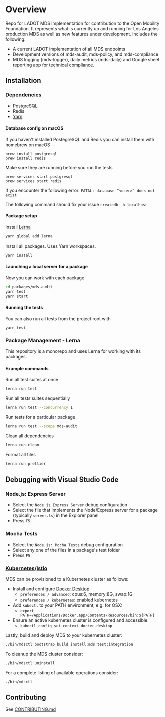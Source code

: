 # Overview

Repo for LADOT MDS implementation for contribution to the Open Mobility Foundation.  It represents what is currently up and running for Los Angeles production MDS as well as new features under development.  Includes the following:

* A current LADOT implementation of all MDS endpoints
* Development versions of mds-audit, mds-policy, and mds-compliance
* MDS logging (mds-logger), daily metrics (mds-daily) and Google sheet reporting app for technical compliance.

## Installation

### Dependencies

* PostgreSQL
* Redis
* [Yarn](https://yarnpkg.com/en/docs/install#mac-stable)

#### Database config on macOS
If you haven't installed PostegreSQL and Redis you can install them with homebrew on macOS
```
brew install postgresql
brew install redis
```

Make sure they are running before you run the tests
```
brew services start postgresql
brew services start redis
```

If you encounter the following error:
`FATAL: database “<user>” does not exist`

The following command should fix your issue
`createdb -h localhost`

#### Package setup
Install [Lerna](https://lerna.js.org/)

```sh
yarn global add lerna
```

Install all packages.  Uses Yarn workspaces.

```sh
yarn install
```

#### Launching a local server for a package
Now you can work with each package

```sh
cd packages/mds-audit
yarn test
yarn start
```

#### Running the tests
You can also run all tests from the project root with
```
yarn test
```

### Package Management - Lerna

This repository is a monorepo and uses Lerna for working with its packages.

#### Example commands

Run all test suites at once

```sh
lerna run test
```

Run all tests suites sequentially

```sh
lerna run test --concurrency 1
```

Run tests for a particular package

```sh
lerna run test --scope mds-audit
```

Clean all dependencies

```sh
lerna run clean
```

Format all files

```sh
lerna run prettier
```

## Debugging with Visual Studio Code

### Node.js: Express Server

* Select the `Node.js Express Server` debug configuration
* Select the file that implements the Node/Express server for a package (typically `server.ts`) in the Explorer panel
* Press `F5`

### Mocha Tests

* Select the `Node.js: Mocha Tests` debug configuration
* Select any one of the files in a package's test folder
* Press `F5`

### [Kubernetes](https://kubernetes.io)/[Istio](https://istio.io)

MDS can be provisioned to a Kubernetes cluster as follows:

* Install and configure [Docker Desktop](https://download.docker.com/mac/stable/Docker.dmg)
  * `preferences / advanced`: cpus:6, memory:8G, swap:1G
  * `preferences / kubernetes`: enabled kubernetes
* Add `kubectl` to your PATH environment, e.g. for OSX:
  * `export PATH=/Applications/Docker.app/Contents/Resources/bin:${PATH}`
* Ensure an active kubernetes cluster is configured and accessible:
  * `kubectl config set-context docker-desktop`

Lastly, build and deploy MDS to your kubernetes cluster:

```bash
./bin/mdsctl bootstrap build install:mds test:integration
```

To cleanup the MDS cluster consider:

```bash
./bin/mdsctl uninstall
```

For a complete listing of available operations consider:

```bash
./bin/mdsctl
```

## Contributing

See [CONTRIBUTING.md](.github/CONTRIBUTING.md)

